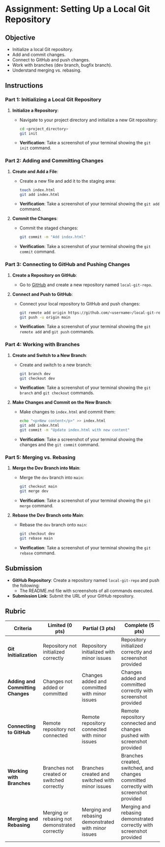 # Assignment: Setting Up a Local Git Repository

## Objective

- Initialize a local Git repository.
- Add and commit changes.
- Connect to GitHub and push changes.
- Work with branches (dev branch, bugfix branch).
- Understand merging vs. rebasing.

## Instructions

### Part 1: Initializing a Local Git Repository

1. **Initialize a Repository**:

   - Navigate to your project directory and initialize a new Git repository:

     ```bash
     cd <project_directory>
     git init
     ```

   - **Verification**: Take a screenshot of your terminal showing the `git init` command.

### Part 2: Adding and Committing Changes

1. **Create and Add a File**:

   - Create a new file and add it to the staging area:

     ```bash
     touch index.html
     git add index.html
     ```

   - **Verification**: Take a screenshot of your terminal showing the `git add` command.

2. **Commit the Changes**:

   - Commit the staged changes:

     ```bash
     git commit -m "Add index.html"
     ```

   - **Verification**: Take a screenshot of your terminal showing the `git commit` command.

### Part 3: Connecting to GitHub and Pushing Changes

1. **Create a Repository on GitHub**:

   - Go to [GitHub](https://github.com) and create a new repository named `local-git-repo`.

2. **Connect and Push to GitHub**:

   - Connect your local repository to GitHub and push changes:

     ```bash
     git remote add origin https://github.com/<username>/local-git-repo.git
     git push -u origin main
     ```

   - **Verification**: Take a screenshot of your terminal showing the `git remote add` and `git push` commands.

### Part 4: Working with Branches

1. **Create and Switch to a New Branch**:

   - Create and switch to a new branch:

     ```bash
     git branch dev
     git checkout dev
     ```

   - **Verification**: Take a screenshot of your terminal showing the `git branch` and `git checkout` commands.

2. **Make Changes and Commit on the New Branch**:

   - Make changes to `index.html` and commit them:

     ```bash
     echo "<p>New content</p>" >> index.html
     git add index.html
     git commit -m "Update index.html with new content"
     ```

   - **Verification**: Take a screenshot of your terminal showing the changes and the `git commit` command.

### Part 5: Merging vs. Rebasing

1. **Merge the Dev Branch into Main**:

   - Merge the `dev` branch into `main`:

     ```bash
     git checkout main
     git merge dev
     ```

   - **Verification**: Take a screenshot of your terminal showing the `git merge` command.

2. **Rebase the Dev Branch onto Main**:

   - Rebase the `dev` branch onto `main`:

     ```bash
     git checkout dev
     git rebase main
     ```

   - **Verification**: Take a screenshot of your terminal showing the `git rebase` command.

## Submission

- **GitHub Repository**: Create a repository named `local-git-repo` and push the following:
  - The README.md file with screenshots of all commands executed.
- **Submission Link**: Submit the URL of your GitHub repository.

## Rubric

| **Criteria**                      | **Limited (0 pts)**                            | **Partial (3 pts)**                                 | **Complete (5 pts)**                                                                 |
| --------------------------------- | ---------------------------------------------- | --------------------------------------------------- | ------------------------------------------------------------------------------------ |
| **Git Initialization**            | Repository not initialized correctly           | Repository initialized with minor issues            | Repository initialized correctly and screenshot provided                             |
| **Adding and Committing Changes** | Changes not added or committed                 | Changes added and committed with minor issues       | Changes added and committed correctly with screenshot provided                       |
| **Connecting to GitHub**          | Remote repository not connected                | Remote repository connected with minor issues       | Remote repository connected and changes pushed with screenshot provided              |
| **Working with Branches**         | Branches not created or switched correctly     | Branches created and switched with minor issues     | Branches created, switched, and changes committed correctly with screenshot provided |
| **Merging and Rebasing**          | Merging or rebasing not demonstrated correctly | Merging and rebasing demonstrated with minor issues | Merging and rebasing demonstrated correctly with screenshot provided                 |
